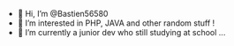 - 👋 Hi, I’m @Bastien56580
- 👀 I’m interested in PHP, JAVA and other random stuff !
- 🌱 I’m currently a junior dev who still studying at school ...

<!---
Bastien56580/Bastien56580 is a ✨ special ✨ repository because its `README.md` (this file) appears on your GitHub profile.
You can click the Preview link to take a look at your changes.
--->
